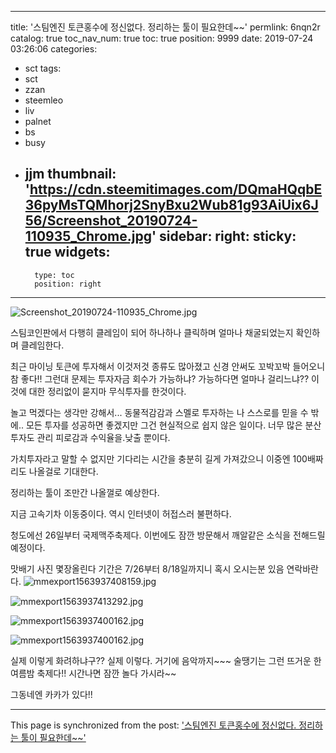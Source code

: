 
---
title: '스팀엔진 토큰홍수에 정신없다. 정리하는 툴이 필요한데~~'
permlink: 6nqn2r
catalog: true
toc_nav_num: true
toc: true
position: 9999
date: 2019-07-24 03:26:06
categories:
- sct
tags:
- sct
- zzan
- steemleo
- liv
- palnet
- bs
- busy
- jjm
thumbnail: 'https://cdn.steemitimages.com/DQmaHQqbE36pyMsTQMhorj2SnyBxu2Wub81g93AiUix6J56/Screenshot_20190724-110935_Chrome.jpg'
sidebar:
    right:
        sticky: true
widgets:
    -
        type: toc
        position: right
---


![Screenshot_20190724-110935_Chrome.jpg](https://cdn.steemitimages.com/DQmaHQqbE36pyMsTQMhorj2SnyBxu2Wub81g93AiUix6J56/Screenshot_20190724-110935_Chrome.jpg)

스팀코인판에서 다행히 클레임이 되어 
하나하나 클릭하며 얼마나 채굴되었는지
확인하며 클레임한다.

최근 마이닝 토큰에 투자해서 이것저것
종류도 많아졌고 신경 안써도 꼬박꼬박
들어오니 참 좋다!!
그런대 문제는 투자자금 회수가 가능하냐?
가능하다면 얼마나 걸리느냐?? 이것에 대한
정리없이 묻지마 무식투자를 한것이다.

놀고 먹겠다는 생각만 강해서...
동물적감감과 스멜로 투자하는 
나 스스로를 믿을 수 밖에..
모든 투자를 성공하면 좋겠지만 그건
현실적으로 쉽지 않은 일이다.
너무 많은 분산투자도 관리 피로감과 
수익율을.낮출 뿐이다.

가치투자라고 말할 수 없지만
기다리는 시간을 충분히  길게 가져갔으니
이중엔 100배짜리도 나올걸로 기대한다.

정리하는 툴이 조만간 나올껄로
예상한다.

지금 고속기차 이동중이다.
역시 인터넷이 허접스러 불편하다.

청도에선 26일부터 국제맥주축제다.
이번에도 잠깐 방문해서 깨알같은 소식을
전해드릴 예정이다.

맛배기 사진 몇장올린다
기간은 7/26부터 8/18일까지니
혹시 오시는분 있음 연락바란다.
![mmexport1563937408159.jpg](https://cdn.steemitimages.com/DQmQ89ptXzBZgJewEH62GocmzBGQ8ZQk6tvUb8emQ9GNUQF/mmexport1563937408159.jpg)

![mmexport1563937413292.jpg](https://cdn.steemitimages.com/DQmT2cC2Uy3ypGKdiLgwRykwG59bftmQ6AmbPnRWAe6uzSB/mmexport1563937413292.jpg)

![mmexport1563937400162.jpg](https://cdn.steemitimages.com/DQmPRoV3DoGhFmAuC4JPGMsB6bMbKezNRWmLwPfxb755PjU/mmexport1563937400162.jpg)

![mmexport1563937400162.jpg](https://cdn.steemitimages.com/DQmPRoV3DoGhFmAuC4JPGMsB6bMbKezNRWmLwPfxb755PjU/mmexport1563937400162.jpg)

실제 이렇게 화려하냐구??
실제 이렇다. 거기에 음악까지~~~
술땡기는 그런 뜨거운 한여름밤 축제다!!
시간나면 잠깐 놀다 가시라~~

그동네엔 카카가 있다!!

- - -

This page is synchronized from the post: ['스팀엔진 토큰홍수에 정신없다. 정리하는 툴이 필요한데~~'](https://steemit.com/@kibumh/6nqn2r)
